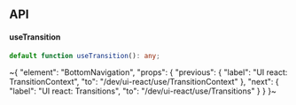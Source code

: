 

## API

#### useTransition

```ts
default function useTransition(): any;
```


~{
  "element": "BottomNavigation",
  "props": {
    "previous": {
      "label": "UI react: TransitionContext",
      "to": "/dev/ui-react/use/TransitionContext"
    },
    "next": {
      "label": "UI react: Transitions",
      "to": "/dev/ui-react/use/Transitions"
    }
  }
}~

